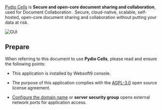[Pydio Cells](https://pydio.com/) is **Secure and open-core document sharing and collaboration**, used for Document Collaboration . Secure, cloud-native, scalable, self-hosted, open-core document sharing and collaboration without putting your data at risk.


![GUI](http://libs.websoft9.com/Websoft9/DocsPicture/en/cells/cells-gui-websoft9.png)


## Prepare

When referring to this document to use **Pydio Cells**, please read and ensure the following points:

- This application is installed by Websoft9 console.

- The purpose of this application complies with the [AGPL-3.0](https://opensource.org/licenses/AGPL-3.0) open source license agreement.

- [Configure the domain name](./domain-set) or **server security group** opens external network ports for application access.